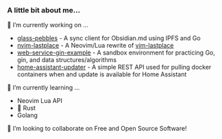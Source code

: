 ### A little bit about me...
🔭 I’m currently working on ...
* [glass-pebbles](https://github.com/ethanholz/glass-pebbles) - A sync client for Obsidian.md using IPFS and Go
* [nvim-lastplace](https://github.com/ethanholz/nvim-lastplace) - A Neovim/Lua rewrite of [vim-lastplace](https://github.com/farmergreg/vim-lastplace) 
* [web-service-gin-example](https://github.com/ethanholz/web-service-gin-example) - A sandbox environment for practicing Go, gin, and data structures/algorithms
* [home-assistant-updater](https://github.com/ethanholz/home-assistant-updater) - A simple REST API used for pulling docker containers when and update is available for Home Assistant

🌱 I’m currently learning ...
* Neovim Lua API
* 🦀 Rust
* Golang

👯 I’m looking to collaborate on Free and Open Source Software!<br/><br/><br/>
<!--
**ethanholz/ethanholz** is a ✨ _special_ ✨ repository because its `README.md` (this file) appears on your GitHub profile.

Here are some ideas to get you started:

- 🔭 I’m currently working on ...
- 🌱 I’m currently learning ...
- 👯 I’m looking to collaborate on ...
- 🤔 I’m looking for help with ...
- 💬 Ask me about ...
- 📫 How to reach me: ...
- 😄 Pronouns: ...
- ⚡ Fun fact: ...
-->
